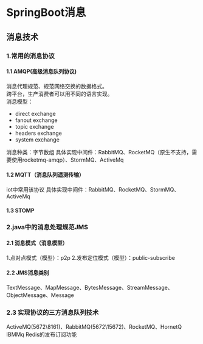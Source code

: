 # SpringBoot消息
## 消息技术
### 1.常用的消息协议
#### 1.1 AMQP(高级消息队列协议)
消息代理规范、规范网络交换的数据格式。  
跨平台，生产消费者可以用不同的语言实现。  
消息模型：
- direct exchange
- fanout exchange
- topic exchange
- headers exchange
- system exchange

消息种类：字节数组
具体实现中间件：RabbitMQ、RocketMQ（原生不支持，需要使用rocketmq-amqp）、StormMQ、ActiveMq

#### 1.2 MQTT（消息队列遥测传输）
iot中常用该协议
具体实现中间件：RabbitMQ、RocketMQ、StormMQ、ActiveMq

#### 1.3 STOMP

### 2.java中的消息处理规范JMS
#### 2.1 消息模式（消息模型）
1.点对点模式（模型）：p2p
2.发布定位模式（模型）：public-subscribe

#### 2.2 JMS消息类别
TextMessage、MapMessage、BytesMessage、StreamMessage、ObjectMessage、Message

### 2.3 实现协议的三方消息队列技术
ActiveMQ(5672\8161)、RabbitMQ(5672\15672)、RocketMQ、HornetQ
IBMMq
Redis的发布订阅功能
